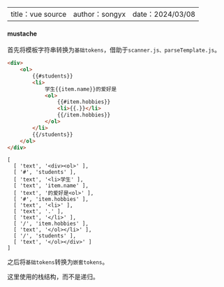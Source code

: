 <table>
    <tr>
        <td>title：vue source</td>
        <td>author：songyx</td>
        <td>date：2024/03/08</td>
    </tr>
</table>

#### mustache

首先将模板字符串转换为`基础tokens`，借助于`scanner.js、parseTemplate.js`。

```html
<div>
    <ol>
        {{#students}}
        <li>
            学生{{item.name}}的爱好是
            <ol>
                {{#item.hobbies}}
                <li>{{.}}</li>
                {{/item.hobbies}}
            </ol>
        </li>
        {{/students}}
    </ol>
</div>
```

```shell
[
  [ 'text', '<div><ol>' ],
  [ '#', 'students' ],
  [ 'text', '<li>学生' ],
  [ 'text', 'item.name' ],
  [ 'text', '的爱好是<ol>' ],
  [ '#', 'item.hobbies' ],
  [ 'text', '<li>' ],
  [ 'text', '.' ],
  [ 'text', '</li>' ],
  [ '/', 'item.hobbies' ],
  [ 'text', '</ol></li>' ],
  [ '/', 'students' ],
  [ 'text', '</ol></div>' ]
]
```

之后将`基础tokens`转换为`嵌套tokens`。

这里使用的栈结构，而不是递归。